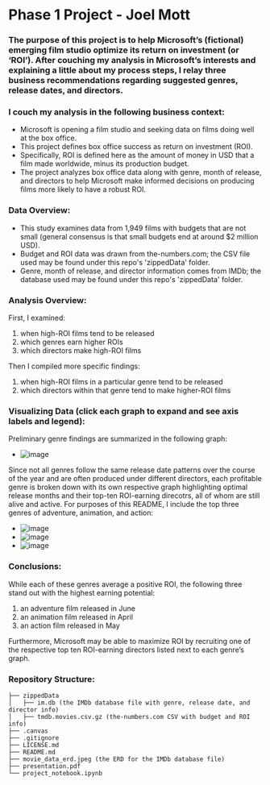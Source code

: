 # Phase 1 Project - Joel Mott

### The purpose of this project is to help Microsoft’s (fictional) emerging film studio optimize its return on investment (or ‘ROI’). After couching my analysis in Microsoft’s interests and explaining a little about my process steps, I relay three business recommendations regarding suggested genres, release dates, and directors.

### I couch my analysis in the following business context:

* Microsoft is opening a film studio and seeking data on films doing well at the box office. 
* This project defines box office success as return on investment (ROI).
* Specifically, ROI is defined here as the amount of money in USD that a film made worldwide, minus its production budget. 
* The project analyzes box office data along with genre, month of release, and directors to help Microsoft make informed decisions on producing films more likely to have a robust ROI.

### Data Overview: 

* This study examines data from 1,949 films with budgets that are not small (general consensus is that small budgets end at around $2 million USD).
* Budget and ROI data was drawn from the-numbers.com; the CSV file used may be found under this repo's 'zippedData' folder.
* Genre, month of release, and director information comes from IMDb; the database used may be found under this repo's 'zippedData' folder.

### Analysis Overview:

First, I examined:
1. when high-ROI films tend to be released 
2. which genres earn higher ROIs
3. which directors make high-ROI films

Then I compiled more specific findings:

1. when high-ROI films in a particular genre tend to be released
2. which directors within that genre tend to make higher-ROI films

### Visualizing Data (click each graph to expand and see axis labels and legend):

Preliminary genre findings are summarized in the following graph:
* ![image](https://user-images.githubusercontent.com/51928528/183788794-52b2da22-708f-4c75-92c4-0e390e83ce54.png)

Since not all genres follow the same release date patterns over the course of the year and are often produced under different directors, each profitable genre is broken down with its own respective graph highlighting optimal release months and their top-ten ROI-earning direcotrs, all of whom are still alive and active. For purposes of this README, I include the top three genres of adventure, animation, and action:
* ![image](https://user-images.githubusercontent.com/51928528/183789450-0b8b4e57-ed12-4634-a831-d599beb48c0e.png)
* ![image](https://user-images.githubusercontent.com/51928528/183789476-ef28d1c4-71dd-4928-bc00-50c2dfafbf02.png)
* ![image](https://user-images.githubusercontent.com/51928528/183789506-5b06c930-86f8-45a7-9ced-4786bfdb61b6.png)

### Conclusions:

While each of these genres average a positive ROI, the following three stand out with the highest earning potential:
1. an adventure film released in June
2. an animation film released in April
3. an action film released in May

Furthermore, Microsoft may be able to maximize ROI by recruiting one of the respective top ten ROI-earning directors listed next to each genre’s graph. 

### Repository Structure:
```
├── zippedData
│   ├── im.db (the IMDb database file with genre, release date, and director info)
│   ├── tmdb.movies.csv.gz (the-numbers.com CSV with budget and ROI info)
├── .canvas
├── .gitignore
├── LICENSE.md
├── README.md
├── movie_data_erd.jpeg (the ERD for the IMDb database file)
├── presentation.pdf
└── project_notebook.ipynb
```
